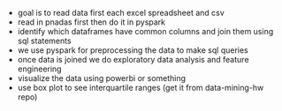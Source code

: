 * goal is to read data first each excel spreadsheet and csv
* read in pnadas first then do it in pyspark
* identify which dataframes have common columns and join them using sql statements
* we use pyspark for preprocessing the data to make sql queries
* once data is joined we do exploratory data analysis and feature engineering
* visualize the data using powerbi or something
* use box plot to see interquartile ranges (get it from data-mining-hw repo)